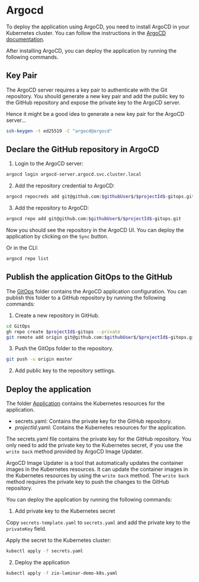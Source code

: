 # Argocd

To deploy the application using ArgoCD, you need to install ArgoCD in your Kubernetes cluster. You can follow the instructions in the [ArgoCD documentation](https://argoproj.github.io/argo-cd/getting_started/).

After installing ArgoCD, you can deploy the application by running the following commands.

## Key Pair

The ArgoCD server requires a key pair to authenticate with the Git repository. You should generate a new key pair and add the public key to the GitHub repository and expose the private key to the ArgoCD server.

Hence it might be a good idea to generate a new key pair for the ArgoCD server...

```bash
ssh-keygen -t ed25519 -C "argocd@argocd"
```

## Declare the GitHub repository in ArgoCD

1. Login to the ArgoCD server:
```bash
argocd login argocd-server.argocd.svc.cluster.local
```
2. Add the repository credential to ArgoCD:
```bash
argocd repocreds add git@github.com:$githubUser$/$projectId$-gitops.git --ssh-private-key-path ~/.ssh/argocd_ed25519
```

3. Add the repository to ArgoCD:
```bash
argocd repo add git@github.com:$githubUser$/$projectId$-gitops.git
```

Now you should see the repository in the ArgoCD UI. You can deploy the application by clicking on the `Sync` button.

Or in the CLI:
```bash
argocd repo list
```

## Publish the application GitOps to the GitHub

The [GitOps](GitOps/) folder contains the ArgoCD application configuration. You can publish this folder to a GitHub repository by running the following commands:

1. Create a new repository in GitHub.
```bash
cd GitOps
gh repo create $projectId$-gitops --private
git remote add origin git@github.com:$githubUser$/$projectId$-gitops.git
```
    
3. Push the GitOps folder to the repository.
```bash
git push -u origin master
```

2. Add public key to the repository settings.


## Deploy the application

The folder [Application](Application/) contains the Kubernetes resources for the application.

* secrets.yaml: Contains the private key for the GitHub repository.
* $projectId$.yaml: Contains the Kubernetes resources for the application.

The secrets.yaml file contains the private key for the GitHub repository. You only need to add the private key to the Kubernetes secret, if you use the `write back` method provided by ArgoCD Image Updater.

ArgoCD Image Updater is a tool that automatically updates the container images in the Kubernetes resources. It can update the container images in the Kubernetes resources by using the `write back` method. The `write back` method requires the private key to push the changes to the GitHub repository.

You can deploy the application by running the following commands:

1. Add private key to the Kubernetes secret

Copy `secrets-template.yaml` to `secrets.yaml` and add the private key to the `privateKey` field.

Apply the secret to the Kubernetes cluster:

```bash
kubectl apply -f secrets.yaml
```
2. Deploy the application

```bash
kubectl apply -f zio-laminar-demo-k8s.yaml
```